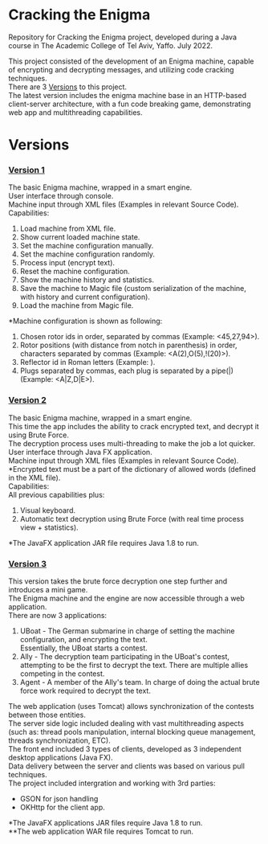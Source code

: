 # Cracking the Enigma

Repository for Cracking the Enigma project, developed during a Java course in The Academic College of Tel Aviv, Yaffo. July 2022.

This project consisted of the development of an Enigma machine, capable of encrypting and decrypting messages, and utilizing code cracking techniques.  
There are 3 [Versions](https://github.com/noaliony/Cracking-the-Enigma#versions) to this project.  
The latest version includes the enigma machine base in an HTTP-based client-server architecture, with a fun code breaking game, demonstrating web app and multithreading capabilities.

# Versions

### [Version 1](https://github.com/noaliony/Cracking-the-Enigma/releases/tag/CTE-v1)

The basic Enigma machine, wrapped in a smart engine.  
User interface through console.  
Machine input through XML files (Examples in relevant Source Code).  
Capabilities:

1. Load machine from XML file.
2. Show current loaded machine state.
3. Set the machine configuration manually.
4. Set the machine configuration randomly.
5. Process input (encrypt text).
6. Reset the machine configuration.
7. Show the machine history and statistics.
8. Save the machine to Magic file (custom serialization of the machine, with history and current configuration).
9. Load the machine from Magic file.

\*Machine configuration is shown as following:

1. Chosen rotor ids in order, separated by commas (Example: <45,27,94>).
2. Rotor positions (with distance from notch in parenthesis) in order, characters separated by commas (Example: <A(2),O(5),!(20)>).
3. Reflector id in Roman letters (Example: <III>).
4. Plugs separated by commas, each plug is separated by a pipe(|) (Example: <A|Z,D|E>).

### [Version 2](https://github.com/noaliony/Cracking-the-Enigma/releases/tag/CTE-v2)

The basic Enigma machine, wrapped in a smart engine.  
This time the app includes the ability to crack encrypted text, and decrypt it using Brute Force.  
The decryption process uses multi-threading to make the job a lot quicker.  
User interface through Java FX application.  
Machine input through XML files (Examples in relevant Source Code).  
\*Encrypted text must be a part of the dictionary of allowed words (defined in the XML file).  
Capabilities:  
All previous capabilities plus:

1. Visual keyboard.
2. Automatic text decryption using Brute Force (with real time process view + statistics).

\*The JavaFX application JAR file requires Java 1.8 to run.

### [Version 3](https://github.com/noaliony/Cracking-the-Enigma/releases/tag/CTE-v3)

This version takes the brute force decryption one step further and introduces a mini game.  
The Enigma machine and the engine are now accessible through a web application.  
There are now 3 applications:

1. UBoat - The German submarine in charge of setting the machine configuration, and encrypting the text.  
   Essentially, the UBoat starts a contest.
2. Ally - The decryption team participating in the UBoat's contest, attempting to be the first to decrypt the text.
   There are multiple allies competing in the contest.
3. Agent - A member of the Ally's team.
   In charge of doing the actual brute force work required to decrypt the text.

The web application (uses Tomcat) allows synchronization of the contests between those entities.  
The server side logic included dealing with vast multithreading aspects (such as: thread pools manipulation, internal blocking queue management, threads synchronization, ETC).  
The front end included 3 types of clients, developed as 3 independent desktop applications (Java FX).  
Data delivery between the server and clients was based on various pull techniques.  
The project included intergration and working with 3rd parties:

- GSON for json handling
- OKHttp for the client app.

\*The JavaFX applications JAR files require Java 1.8 to run.  
\*\*The web application WAR file requires Tomcat to run.
